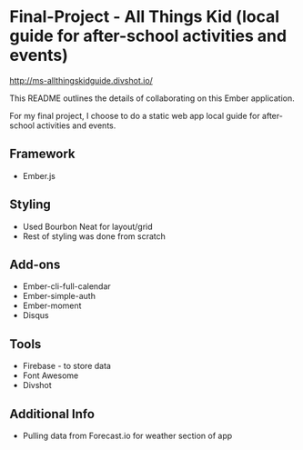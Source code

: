 # Final-Project - All Things Kid (local guide for after-school activities and events)

http://ms-allthingskidguide.divshot.io/

This README outlines the details of collaborating on this Ember application.

For my final project, I choose to do a static web app local guide for after-school activities and events.

## Framework
  * Ember.js

## Styling
  * Used Bourbon Neat for layout/grid
  * Rest of styling was done from scratch

## Add-ons
  * Ember-cli-full-calendar
  * Ember-simple-auth
  * Ember-moment
  * Disqus

## Tools
  * Firebase - to store data
  * Font Awesome
  * Divshot

## Additional Info
  * Pulling data from Forecast.io for weather section of app


